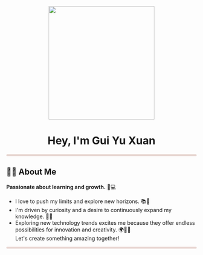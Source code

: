 <div align="center"><img src="https://github.com/drshahizan/research-design/blob/main/profile/batch2/wyu04/images/IMG_20240917_152740.jpg" width="280" height="300"></div>
<h1 align="center"> Hey, I'm Gui Yu Xuan </h1>
<hr style="height:5px;border-width:0;background-color:#e8d6d2; border-radius: 25px;">

## 👩‍💻 About Me
**Passionate about learning and growth.** 🌱💻
* I love to push my limits and explore new horizons. 📚🧠 
* I'm driven by curiosity and a desire to continuously expand my knowledge. 🚀💡
* Exploring new technology trends excites me because they offer endless possibilities for innovation and creativity. 🌍👨‍💻  
Let's create something amazing together!

<hr style="height:5px;border-width:0;background-color:#e8d6d2; border-radius: 25px;">


